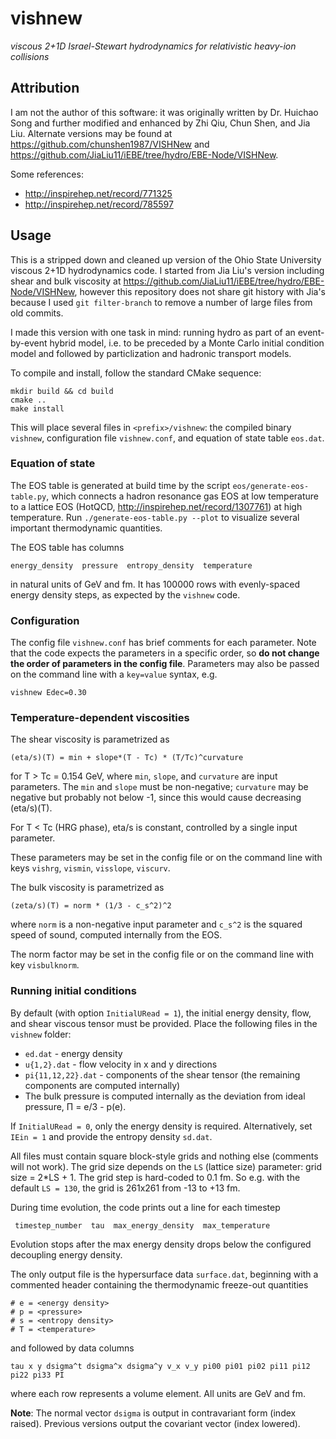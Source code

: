 # vishnew

_viscous 2+1D Israel-Stewart hydrodynamics for relativistic heavy-ion collisions_

## Attribution

I am not the author of this software:
it was originally written by Dr. Huichao Song and further modified and enhanced by Zhi Qiu, Chun Shen, and Jia Liu.
Alternate versions may be found at https://github.com/chunshen1987/VISHNew and https://github.com/JiaLiu11/iEBE/tree/hydro/EBE-Node/VISHNew.

Some references:

- http://inspirehep.net/record/771325
- http://inspirehep.net/record/785597

## Usage

This is a stripped down and cleaned up version of the Ohio State University viscous 2+1D hydrodynamics code.
I started from Jia Liu's version including shear and bulk viscosity at https://github.com/JiaLiu11/iEBE/tree/hydro/EBE-Node/VISHNew, however this repository does not share git history with Jia's because I used `git filter-branch` to remove a number of large files from old commits.

I made this version with one task in mind: running hydro as part of an event-by-event hybrid model, i.e. to be preceded by a Monte Carlo initial condition model and followed by particlization and hadronic transport models.

To compile and install, follow the standard CMake sequence:

    mkdir build && cd build
    cmake ..
    make install

This will place several files in `<prefix>/vishnew`: the compiled binary `vishnew`, configuration file `vishnew.conf`, and equation of state table `eos.dat`.

### Equation of state

The EOS table is generated at build time by the script `eos/generate-eos-table.py`, which connects a hadron resonance gas EOS at low temperature to a lattice EOS (HotQCD, http://inspirehep.net/record/1307761) at high temperature.
Run `./generate-eos-table.py --plot` to visualize several important thermodynamic quantities.

The EOS table has columns

    energy_density  pressure  entropy_density  temperature

in natural units of GeV and fm.
It has 100000 rows with evenly-spaced energy density steps, as expected by the `vishnew` code.

### Configuration

The config file `vishnew.conf` has brief comments for each parameter.
Note that the code expects the parameters in a specific order, so __do not change the order of parameters in the config file__.
Parameters may also be passed on the command line with a `key=value` syntax, e.g.

    vishnew Edec=0.30

### Temperature-dependent viscosities

The shear viscosity is parametrized as

    (eta/s)(T) = min + slope*(T - Tc) * (T/Tc)^curvature

for T > Tc = 0.154 GeV, where `min`, `slope`, and `curvature` are input parameters.
The `min` and `slope` must be non-negative; `curvature` may be negative but probably not below -1, since this would cause decreasing (eta/s)(T).

For T < Tc (HRG phase), eta/s is constant, controlled by a single input parameter.

These parameters may be set in the config file or on the command line with keys `vishrg`, `vismin`, `visslope`, `viscurv`.

The bulk viscosity is parametrized as

    (zeta/s)(T) = norm * (1/3 - c_s^2)^2

where `norm` is a non-negative input parameter and `c_s^2` is the squared speed of sound, computed internally from the EOS.

The norm factor may be set in the config file or on the command line with key `visbulknorm`.

### Running initial conditions

By default (with option `InitialURead = 1`), the initial energy density, flow, and shear viscous tensor must be provided.
Place the following files in the `vishnew` folder:

- `ed.dat` - energy density
- `u{1,2}.dat` - flow velocity in x and y directions
- `pi{11,12,22}.dat` - components of the shear tensor (the remaining components are computed internally)
- The bulk pressure is computed internally as the deviation from ideal pressure, Π = e/3 - p(e).

If `InitialURead = 0`, only the energy density is required.
Alternatively, set `IEin = 1` and provide the entropy density `sd.dat`.

All files must contain square block-style grids and nothing else (comments will not work).
The grid size depends on the `LS` (lattice size) parameter: grid size = 2\*LS + 1.
The grid step is hard-coded to 0.1 fm.
So e.g. with the default `LS = 130`, the grid is 261x261 from -13 to +13 fm.

During time evolution, the code prints out a line for each timestep

     timestep_number  tau  max_energy_density  max_temperature

Evolution stops after the max energy density drops below the configured decoupling energy density.

The only output file is the hypersurface data `surface.dat`, beginning with a commented header containing the thermodynamic freeze-out quantities

    # e = <energy density>
    # p = <pressure>
    # s = <entropy density>
    # T = <temperature>

and followed by data columns

    tau x y dsigma^t dsigma^x dsigma^y v_x v_y pi00 pi01 pi02 pi11 pi12 pi22 pi33 PI

where each row represents a volume element.
All units are GeV and fm.

**Note**:
The normal vector `dsigma` is output in contravariant form (index raised).
Previous versions output the covariant vector (index lowered).
